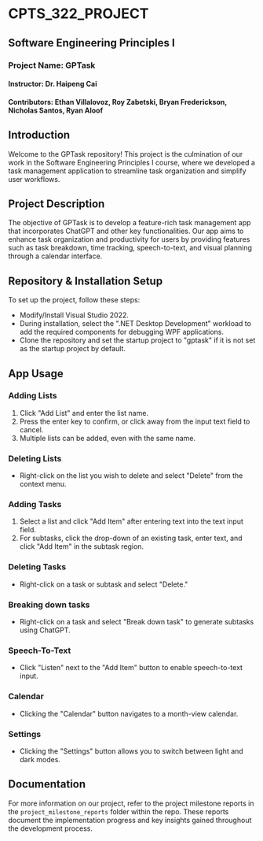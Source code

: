 # CPTS_322_PROJECT

## Software Engineering Principles I

### Project Name: GPTask

#### Instructor: Dr. Haipeng Cai

#### Contributors: Ethan Villalovoz, Roy Zabetski, Bryan Frederickson, Nicholas Santos, Ryan Aloof

## Introduction

Welcome to the GPTask repository! This project is the culmination of our work in the Software Engineering Principles I course, where we developed a task management application to streamline task organization and simplify user workflows.

## Project Description 

The objective of GPTask is to develop a feature-rich task management app that incorporates ChatGPT and other key functionalities. Our app aims to enhance task organization and productivity for users by providing features such as task breakdown, time tracking, speech-to-text, and visual planning through a calendar interface.

## Repository & Installation Setup

To set up the project, follow these steps:

- Modify/Install Visual Studio 2022.
- During installation, select the ".NET Desktop Development" workload to add the required components for debugging WPF applications.
- Clone the repository and set the startup project to "gptask" if it is not set as the startup project by default.

## App Usage

### Adding Lists
1. Click "Add List" and enter the list name.
2. Press the enter key to confirm, or click away from the input text field to cancel.
3. Multiple lists can be added, even with the same name.

### Deleting Lists
- Right-click on the list you wish to delete and select "Delete" from the context menu.

### Adding Tasks
1. Select a list and click "Add Item" after entering text into the text input field.
2. For subtasks, click the drop-down of an existing task, enter text, and click "Add Item" in the subtask region.

### Deleting Tasks
- Right-click on a task or subtask and select "Delete."

### Breaking down tasks
- Right-click on a task and select "Break down task" to generate subtasks using ChatGPT.

### Speech-To-Text
- Click "Listen" next to the "Add Item" button to enable speech-to-text input.

### Calendar
- Clicking the "Calendar" button navigates to a month-view calendar.

### Settings
- Clicking the "Settings" button allows you to switch between light and dark modes.

## Documentation 

For more information on our project, refer to the project milestone reports in the `project_milestone_reports` folder within the repo. These reports document the implementation progress and key insights gained throughout the development process.
